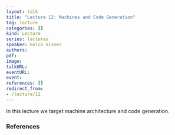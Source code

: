```yaml
---
layout: talk
title: "Lecture 12: Machines and Code Generation"
tag: lecture
categories: []
kind: Lecture
series: lectures
speaker: Eelco Visser
authors:
pdf:
image:
talkURL:
eventURL:
event:
references: []
redirect_from:
- /lecture/12
---
```


In this lecture we target machine architecture and code generation.

### References
